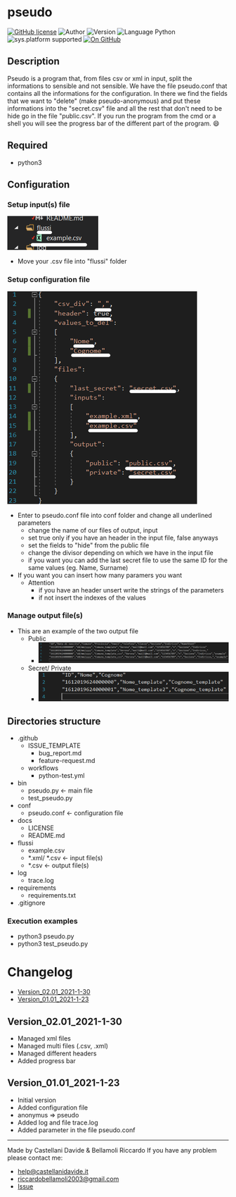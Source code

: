 ﻿# pseudo
[![GitHub license](https://img.shields.io/badge/license-GNU-green?style=flat)](https://github.com/CastellaniDavide/cpp-pseudo/blob/master/LICENSE) ![Author](https://img.shields.io/badge/authors-Bellamoli%20Riccardo,%20Castellani%20Davide-green?style=flat) ![Version](https://img.shields.io/badge/version-v02.01-blue?style=flat) ![Language Python](https://img.shields.io/badge/language-Python-yellowgreen?style=flat) ![sys.platform supported](https://img.shields.io/badge/OS%20platform%20supported-Linux,%20Windows%20&%20Mac%20OS-blue?style=flat) [![On GitHub](https://img.shields.io/badge/on%20GitHub-True-green?style=flat&logo=github)](https://github.com/CastellaniDavide/pseudo)

## Description
Pseudo is a program that, from files csv or xml in input, split the informations to sensible and not sensible. 
We have the file pseudo.conf that contains all the informations for the configuration. 
In there we find the fields that we want to "delete" (make pseudo-anonymous) and put these informations into the "secret.csv" file and all the rest that don't need to be hide go in the file "public.csv". If you run the program from the cmd or a shell you will see the progress bar of the different part of the program. :smile: 

## Required
 - python3

## Configuration

### Setup input(s) file
![](./setupinput.png)
  - Move your .csv file into "flussi" folder

### Setup configuration file
![](./setupconf.png)
  - Enter to pseudo.conf file into conf folder and change all underlined parameters
    - change the name of our files of output, input
    - set true only if you have an header in the input file, false anyways
    - set the fields to "hide" from the public file
    - change the divisor depending on which we have in the input file
    - if you want you can add the last secret file to use the same ID for the same values (eg. Name, Surname)
  - If you want you can insert how many paramers you want
    - Attention 
      - if you have an header unsert write the strings of the parameters
      - if not insert the indexes of the values

### Manage output file(s)
 - This are an example of the two output file
   - Public
     - ![](./setupoutputpublic.png)
   - Secret/ Private
     - ![](./setupoutputprivate.png)

## Directories structure
 - .github
   - ISSUE_TEMPLATE
     - bug_report.md
     - feature-request.md
   - workflows
     - python-test.yml
 - bin
   - pseudo.py <- main file  
   - test_pseudo.py
 - conf
   - pseudo.conf <- configuration file
 - docs
   - LICENSE
   - README.md
 - flussi
   - example.csv
   - *.xml/ *.csv <- input file(s)
   - *.csv <- output file(s)
 - log
   - trace.log
 - requirements
   - requirements.txt
 - .gitignore
   
### Execution examples
 - python3 pseudo.py
 - python3 test_pseudo.py

# Changelog
 - [Version_02.01_2021-1-30](#Version_0201_2021-1-30)
 - [Version_01.01_2021-1-23](#Version_0101_2021-1-23)

## Version_02.01_2021-1-30
 - Managed xml files
 - Managed multi files (.csv, .xml)
 - Managed different headers
 - Added progress bar

## Version_01.01_2021-1-23
 - Initial version
 - Added configuration file
 - anonymus => pseudo
 - Added log and file trace.log
 - Added parameter in the file pseudo.conf

---
Made by Castellani Davide & Bellamoli Riccardo
If you have any problem please contact me:
- [help@castellanidavide.it](mailto:help@castellanidavide.it)
- [riccardobellamoli2003@gmail.com](mailto:riccardobellamoli2003@gmail.com)
- [Issue](https://github.com/CastellaniDavide/pseudo/issues)
